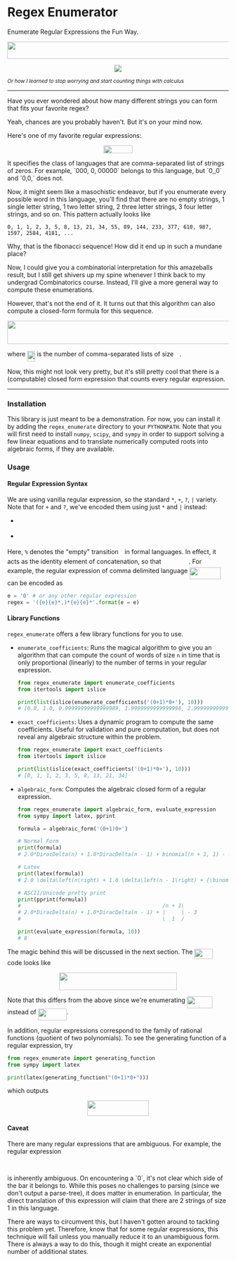 # Regex Enumerator

Enumerate Regular Expressions the Fun Way.

<p align="center"><img src="https://rawgit.com/leegao/RegexEnumerator/svgs/svgs/aa4d414dd40b418624756ba65b24c190.svg?invert_in_darkmode" align=middle width=672.31395pt height=39.45249pt/></p>

<p align="center">
<img src="http://i.imgur.com/sRo5tQz.png?invert_in_darkmode"/>
</p>

<sub>*Or how I learned to stop worrying and start counting things with calculus*</sub>

-----

Have you ever wondered about how many different strings you can form that fits your favorite regex?

Yeah, chances are you probably haven't. But it's on your mind now.

Here's one of my favorite regular expressions:
<p align="center"><img src="https://rawgit.com/leegao/RegexEnumerator/svgs/svgs/120bcbe220479f3fb301392b145130a5.svg?invert_in_darkmode" align=middle width=65.09151pt height=18.020145pt/></p>
It specifies the class of languages that are comma-separated list of strings of zeros. For example,
`000, 0, 00000` belongs to this language, but `0,,0` and `0,0,` does not.

Now, it might seem like a masochistic endeavor, but if you enumerate every possible word in this language, you'll
find that there are no empty strings, 1 single letter string, 1 two letter string, 2 three letter strings, 3 four letter
strings, and so on. This pattern actually looks like

    0, 1, 1, 2, 3, 5, 8, 13, 21, 34, 55, 89, 144, 233, 377, 610, 987, 1597, 2584, 4181, ...

Why, that is the fibonacci sequence! How did it end up in such a mundane place?

Now, I could give you a combinatorial interpretation for this amazeballs result, but I still get shivers up my spine
whenever I think back to my undergrad Combinatorics course. Instead, I'll give a more general way to compute these
enumerations.

However, that's not the end of it. It turns out that this algorithm can also compute a closed-form formula
for this sequence.
<p align="center"><img src="https://rawgit.com/leegao/RegexEnumerator/svgs/svgs/c709d2b386c7588133c620efa335e165.svg?invert_in_darkmode" align=middle width=514.0443pt height=52.667175pt/></p>
where <img src="https://rawgit.com/leegao/RegexEnumerator/svgs/svgs/c9c53a99901c4a67544997f70b0f01bc.svg?invert_in_darkmode" align=middle width=18.19125pt height=23.24256pt/> is the number of comma-separated lists of size <img src="https://rawgit.com/leegao/RegexEnumerator/svgs/svgs/55a049b8f161ae7cfeb0197d75aff967.svg?invert_in_darkmode" align=middle width=9.36144pt height=14.93184pt/>.

Now, this might not look very pretty, but it's still pretty cool that there is a (computable) closed form expression that
counts every regular expression.

-----------------------------------

### Installation

This library is just meant to be a demonstration. For now, you can install it by adding the `regex_enumerate` directory
to your `PYTHONPATH`. Note that you will first need to install `numpy`, `scipy`, and `sympy` in order to support solving a few
linear equations and to translate numerically computed roots into algebraic forms, if they are available.

### Usage

#### Regular Expression Syntax

We are using vanilla regular expression, so the standard `*`, `+`, `?`, `|` variety. Note that for `+` and `?`, we've
encoded them using just `*` and `|` instead:

* <p align="center"><img src="https://rawgit.com/leegao/RegexEnumerator/svgs/svgs/b44b0a181653840433cbcd08a7638cb7.svg?invert_in_darkmode" align=middle width=78.053415pt height=13.9105725pt/></p>
* <p align="center"><img src="https://rawgit.com/leegao/RegexEnumerator/svgs/svgs/197232bbcfbca260e636689189e10f3b.svg?invert_in_darkmode" align=middle width=88.823955pt height=16.438356pt/></p>

Here, `%` denotes the "empty" transition <img src="https://rawgit.com/leegao/RegexEnumerator/svgs/svgs/7ccca27b5ccc533a2dd72dc6fa28ed84.svg?invert_in_darkmode" align=middle width=6.1668915pt height=14.93184pt/> in formal languages. In effect, it acts as the
identity element of concatenation, so that <img src="https://rawgit.com/leegao/RegexEnumerator/svgs/svgs/ffbd759215219ed839b38b1f27aedd2f.svg?invert_in_darkmode" align=middle width=58.917705pt height=15.38856pt/>. For example, the regular expression of
comma delimited language <img src="https://rawgit.com/leegao/RegexEnumerator/svgs/svgs/4052b2961cf5ab33404b96cd5e12aae9.svg?invert_in_darkmode" align=middle width=71.423715pt height=26.95407pt/> can be encoded as
```python
e = '0' # or any other regular expression
regex = '({e}{e}*,)*{e}{e}*'.format(e = e)
```

#### Library Functions

`regex_enumerate` offers a few library functions for you to use.

* `enumerate_coefficients`: Runs the magical algorithm to give you an algorithm that can compute
  the count of words of size `n` in time that is only proportional (linearly) to the number of terms in your
  regular expression.
  
  ```python
  from regex_enumerate import enumerate_coefficients
  from itertools import islice
  
  print(list(islice(enumerate_coefficients('(0+1)*0+'), 10)))
  # [0.0, 1.0, 0.99999999999999989, 1.9999999999999998, 2.9999999999999996, 4.9999999999999982, 7.9999999999999982, 12.999999999999998, 20.999999999999993, 33.999999999999986].
  ```

* `exact_coefficients`: Uses a dynamic program to compute the same coefficients. Useful for validation
  and pure computation, but does not reveal any algebraic structure within the problem.
  
  ```python
  from regex_enumerate import exact_coefficients
  from itertools import islice
  
  print(list(islice(exact_coefficients('(0+1)*0+'), 10)))
  # [0, 1, 1, 2, 3, 5, 8, 13, 21, 34]
  ```

* `algebraic_form`: Computes the algebraic closed form of a regular expression.

  ```python
  from regex_enumerate import algebraic_form, evaluate_expression
  from sympy import latex, pprint
  
  formula = algebraic_form('(0+1)0+')
  
  # Normal Form
  print(formula)
  # 2.0*DiracDelta(n) + 1.0*DiracDelta(n - 1) + binomial(n + 1, 1) - 3
  
  # Latex
  print(latex(formula))
  # 2.0 \delta\left(n\right) + 1.0 \delta\left(n - 1\right) + {\binom{n + 1}{1}} - 3
  
  # ASCII/Unicode pretty print
  print(pprint(formula))
  #                                             /n + 1\
  # 2.0*DiracDelta(n) + 1.0*DiracDelta(n - 1) + |     | - 3
  #                                             \  1  /
  
  print(evaluate_expression(formula, 10))
  # 8
  ```

The magic behind this will be discussed in the next section. The <img src="https://rawgit.com/leegao/RegexEnumerator/svgs/svgs/c068b57af6b6fa949824f73dcb828783.svg?invert_in_darkmode" align=middle width=41.681475pt height=23.24256pt/> code looks like 
<p align="center"><img src="https://rawgit.com/leegao/RegexEnumerator/svgs/svgs/2382f4301164b8719a1e94d28f7c7e73.svg?invert_in_darkmode" align=middle width=267.8313pt height=39.45249pt/></p>
Note that this differs from the above since we're enumerating <img src="https://rawgit.com/leegao/RegexEnumerator/svgs/svgs/d2432a60d1dc5806cd53447ce48d2e43.svg?invert_in_darkmode" align=middle width=57.942225pt height=26.95407pt/> instead of <img src="https://rawgit.com/leegao/RegexEnumerator/svgs/svgs/f9d2f9a74a3d1a9fc852220717fcbd49.svg?invert_in_darkmode" align=middle width=65.49939pt height=26.95407pt/>.

In addition, regular expressions correspond to the family of rational functions (quotient of two polynomials).
To see the generating function of a regular expression, try

```python
from regex_enumerate import generating_function
from sympy import latex

print(latex(generating_function("(0+1)*0+")))
```

which outputs
<p align="center"><img src="https://rawgit.com/leegao/RegexEnumerator/svgs/svgs/2f5a67f61cf674ae11beb062c1f892d6.svg?invert_in_darkmode" align=middle width=140.091435pt height=34.360095pt/></p>

#### Caveat

There are many regular expressions that are ambiguous. For example, the regular expression
<p align="center"><img src="https://rawgit.com/leegao/RegexEnumerator/svgs/svgs/c983706ca99ab3174d64641faec9442f.svg?invert_in_darkmode" align=middle width=30.13692pt height=16.438356pt/></p>
is inherently ambiguous. On encountering a `0`, it's not clear which side of the bar it belongs to. While
this poses no challenges to parsing (since we don't output a parse-tree), it does matter in enumeration.
In particular, the direct translation of this expression will claim that there are 2 strings of size 1
in this language.

There are ways to circumvent this, but I haven't gotten around to tackling this problem yet. Therefore, know that
for some regular expressions, this technique will fail unless you manually reduce it to an unambiguous form.
There is always a way to do this, though it might create an exponential number of additional states.